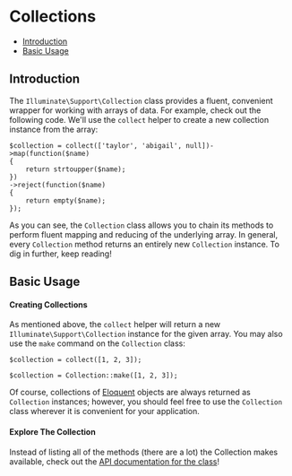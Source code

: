 # Collections

- [Introduction](#introduction)
- [Basic Usage](#basic-usage)

<a name="introduction"></a>
## Introduction

The `Illuminate\Support\Collection` class provides a fluent, convenient wrapper for working with arrays of data. For example, check out the following code. We'll use the `collect` helper to create a new collection instance from the array:

	$collection = collect(['taylor', 'abigail', null])->map(function($name)
	{
		return strtoupper($name);
	})
	->reject(function($name)
	{
		return empty($name);
	});


As you can see, the `Collection` class allows you to chain its methods to perform fluent mapping and reducing of the underlying array. In general, every `Collection` method returns an entirely new `Collection` instance. To dig in further, keep reading!

<a name="basic-usage"></a>
## Basic Usage

#### Creating Collections

As mentioned above, the `collect` helper will return a new `Illuminate\Support\Collection` instance for the given array. You may also use the `make` command on the `Collection` class:

	$collection = collect([1, 2, 3]);

	$collection = Collection::make([1, 2, 3]);

Of course, collections of [Eloquent](eloquent.md) objects are always returned as `Collection` instances; however, you should feel free to use the `Collection` class wherever it is convenient for your application.

#### Explore The Collection

Instead of listing all of the methods (there are a lot) the Collection makes available, check out the [API documentation for the class](http://laravel.com/api/master/Illuminate/Support/Collection.html)!
